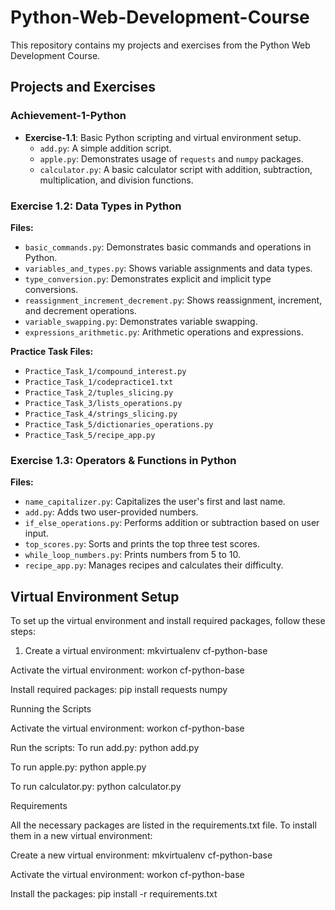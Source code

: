 # Python-Web-Development-Course

This repository contains my projects and exercises from the Python Web Development Course.

## Projects and Exercises

### Achievement-1-Python

- **Exercise-1.1**: Basic Python scripting and virtual environment setup.
  - `add.py`: A simple addition script.
  - `apple.py`: Demonstrates usage of `requests` and `numpy` packages.
  - `calculator.py`: A basic calculator script with addition, subtraction, multiplication, and division functions.

### Exercise 1.2: Data Types in Python

**Files:**

- `basic_commands.py`: Demonstrates basic commands and operations in Python.
- `variables_and_types.py`: Shows variable assignments and data types.
- `type_conversion.py`: Demonstrates explicit and implicit type conversions.
- `reassignment_increment_decrement.py`: Shows reassignment, increment, and decrement operations.
- `variable_swapping.py`: Demonstrates variable swapping.
- `expressions_arithmetic.py`: Arithmetic operations and expressions.

**Practice Task Files:**

- `Practice_Task_1/compound_interest.py`
- `Practice_Task_1/codepractice1.txt`
- `Practice_Task_2/tuples_slicing.py`
- `Practice_Task_3/lists_operations.py`
- `Practice_Task_4/strings_slicing.py`
- `Practice_Task_5/dictionaries_operations.py`
- `Practice_Task_5/recipe_app.py`

### Exercise 1.3: Operators & Functions in Python

**Files:**

- `name_capitalizer.py`: Capitalizes the user's first and last name.
- `add.py`: Adds two user-provided numbers.
- `if_else_operations.py`: Performs addition or subtraction based on user input.
- `top_scores.py`: Sorts and prints the top three test scores.
- `while_loop_numbers.py`: Prints numbers from 5 to 10.
- `recipe_app.py`: Manages recipes and calculates their difficulty.

## Virtual Environment Setup

To set up the virtual environment and install required packages, follow these steps:

1. Create a virtual environment:
   mkvirtualenv cf-python-base

Activate the virtual environment:
workon cf-python-base

Install required packages:
pip install requests numpy

Running the Scripts

Activate the virtual environment:
workon cf-python-base

Run the scripts:
To run add.py:
python add.py

To run apple.py:
python apple.py

To run calculator.py:
python calculator.py

Requirements

All the necessary packages are listed in the requirements.txt file. To install them in a new virtual environment:

Create a new virtual environment:
mkvirtualenv cf-python-base

Activate the virtual environment:
workon cf-python-base

Install the packages:
pip install -r requirements.txt

